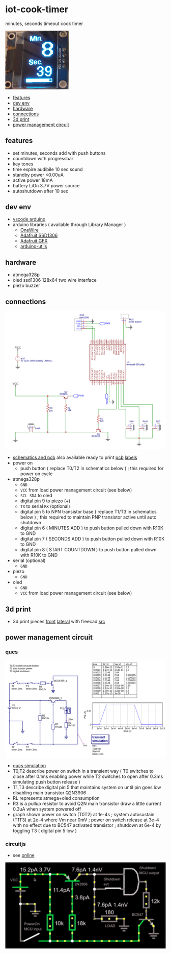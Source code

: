 # iot-cook-timer

minutes, seconds timeout cook timer

<img src="doc/menu.png" width=200/>

<!-- TOC -->
* [features](#features)
* [dev env](#dev-env)
* [hardware](#hardware)
* [connections](#connections)
* [3d print](#3d-print)
* [power management circuit](#power-management-circuit)
<!-- TOCEND -->

## features

- set minutes, seconds add with push buttons
- countdown with progressbar
- key tones
- time expire audibile 10 sec sound
- standby power <0.00uA
- active power 18mA
- battery LiOn 3.7V power source
- autoshutdown after 10 sec

## dev env

- [vscode arduino](https://github.com/devel0/knowledge/blob/master/doc/vscode-arduino.md)
- arduino libraries ( available through Library Manager )
  - [OneWire](https://www.pjrc.com/teensy/td_libs_OneWire.html)
  - [Adafruit SSD1306](https://github.com/adafruit/Adafruit_SSD1306)
  - [Adafruit GFX](https://github.com/adafruit/Adafruit-GFX-Library)
  - [arduino-utils](https://github.com/devel0/iot-arduino-utils)

## hardware

- atmega328p
- oled ssd1306 128x64 two wire interface
- piezo buzzer

## connections

![img](doc/schematics.png)

- [schematics and pcb](https://easyeda.com/editor#id=|7909cea401894073bcae4e8e6450cbe7|0390ee86049a4889954c34540dc8de61) also available ready to print [pcb](doc/pcb.pdf) [labels](doc/pcb-labels.pdf)
- power on
  - push button ( replace T0/T2 in schematics below ) ; this required for power on cycle
- atmega328p
  - `GND`
  - `VCC` from load power management circuit (see below)
  - `SCL SDA` to oled
  - digital pin 9 to piezo (+)
  - `TX` to serial `RX` (optional)
  - digital pin 5 to NPN transistor base ( replace T1/T3 in schematics below ) ; this required to maintain PNP transistor active until auto shutdown
  - digital pin 6 ( MINUTES ADD ) to push button pulled down with R10K to GND
  - digital pin 7 ( SECONDS ADD ) to push button pulled down with R10K to GND
  - digital pin 8 ( START COUNTDOWN ) to push button pulled down with R10K to GND
- serial (optional)
  - `GND`
- piezo
  - `GND`
- oled
  - `GND`
  - `VCC` from load power management circuit (see below)  

## 3d print

- 3d print pieces [front](doc/front.stl) [lateral](doc/tri.stl) with freecad [src](doc/box.fcstd)

## power management circuit

### qucs

![img](doc/power-management-circuit.png)

- [qucs simulation](doc/prj.sch)
- T0,T2 describe power on switch in a transient way ( T0 switches to close after 0.1ms enabling power while T2 switches to open after 0.3ms simulating push button release )
- T1,T3 describe digital pin 5 that maintains system on until pin goes low disabling main transistor Q2N3906
- RL represents atmega+oled consumption
- R3 is a pullup resistor to avoid Q2N main transistor draw a little current 0.3uA when system powered off
- graph shown power on switch (T0T2) at 1e-4s ; system autosustain (T1T3) at 2e-4 where Vm near 0mV ; power on switch release at 3e-4 with no effect due to BC547 activated transistor ; shutdown at 6e-4 by toggling T3 ( digital pin 5 low )

### circuitjs

- see [online](http://lushprojects.com/circuitjs/circuitjs.html?ctz=CQAgjCAMB0l3AWAnC1b0DYrTAgrMkrrhmABwBMkuIeAzLSKbQKYC0YYAUAM4h2QETIXTwVhUcCAAuAJwCuLLgDd+gkBywChbMpEn6E+utADsB7Hi4B3NTrBb1GIZC6zaprPryeNCMpJgVHBc0h5e4fziEBBsJhjoZEZG8HggCNB4eGh6nmRIZHgY7AF0dOYAJiwAZgCG8gA20qHpDn4BCG26+rEQ8YkOFHTBWBzQlHRoCBRgSBh4kGTs5pP6VXWNzbYpGnr8GAHdUG77Ac6nGm098K7bXf6to23c7p1PWG8SPXohtnQHElE4nOrncYgCbQQ5yu4D0XAAHukZhoiulkCiGEIAhQAHKrDAI2j4cDeBLgTEgAIAIQAwgRTIS6EE1Px0QghFiQAAFAD21hYsgA8gA7AA6ouFAFkaQBVUU8ACWwoADvJmoj-DoMOY8LMMelKSAAMoACzVFT5YolLGUW3S5yOCGGu2MXDAC1oFEO5yK+jYIJA4mM0AJfH8foe4PaFjkikJRViRCYkAYbFM5k5pvNlvFUtl8p5atVdv+hzapZd4BsF3OnxB1ahOj2jejt1oGH0tba9dsvokfedrgA5p6IVgo4PjiPsuJnTP0gF9MP+P9LlpV0vjn91JoV+8t-am94vZW2+Hoy22A8zw6Hi3y9W+-6hD5Rj3Is+P9fq9pKxWjnQhJeuI-ppBQBQaBg4icgAajSNKEv4Kwvos-AZoaAAygoAIIACJcEAA)

<img src="doc/sim-circuitjs.gif" width=600/>